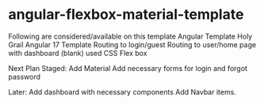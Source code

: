 # angular-flexbox-material-template

Following are considered/available on this template
Angular Template
Holy Grail
Angular 17 Template
Routing to login/guest
Routing to user/home page with dashboard (blank)
used CSS Flex box

Next Plan Staged:
Add Material
Add necessary forms for login and forgot password

Later:
Add dashboard with necessary components
Add Navbar items.
